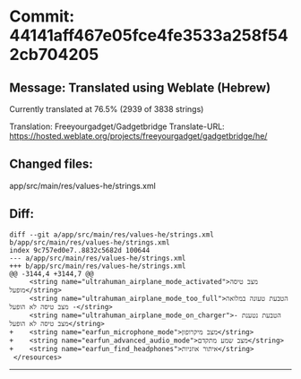 # Commit: 44141aff467e05fce4fe3533a258f542cb704205
## Message: Translated using Weblate (Hebrew)

Currently translated at 76.5% (2939 of 3838 strings)

Translation: Freeyourgadget/Gadgetbridge
Translate-URL: https://hosted.weblate.org/projects/freeyourgadget/gadgetbridge/he/
## Changed files:
app/src/main/res/values-he/strings.xml

## Diff:
```
diff --git a/app/src/main/res/values-he/strings.xml b/app/src/main/res/values-he/strings.xml
index 9c757ed0e7..8832c5682d 100644
--- a/app/src/main/res/values-he/strings.xml
+++ b/app/src/main/res/values-he/strings.xml
@@ -3144,4 +3144,7 @@
     <string name="ultrahuman_airplane_mode_activated">מצב טיסה מופעל</string>
     <string name="ultrahuman_airplane_mode_too_full">הטבעת טעונה במלואה - מצב טיסה ﬥﬡ הופעל</string>
     <string name="ultrahuman_airplane_mode_on_charger">הטבעת נטענת - מצב טיסה ﬥﬡ הופעל</string>
+    <string name="earfun_microphone_mode">מצב מיקרופון</string>
+    <string name="earfun_advanced_audio_mode">מצב שמע מתקדם</string>
+    <string name="earfun_find_headphones">איתור אוזניות</string>
 </resources>
```
-----------------------------------
